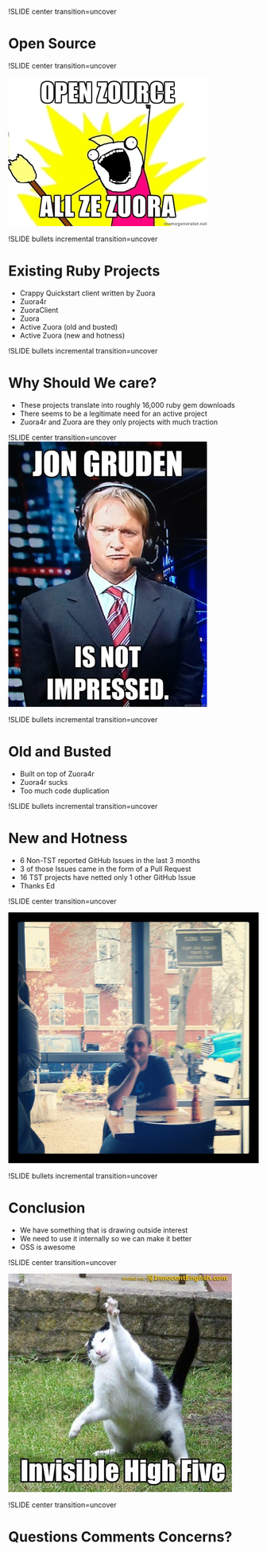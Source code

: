 !SLIDE center transition=uncover

#  Open Source

!SLIDE center transition=uncover

![Open Zource All the Things](../funny_images/all_the_things.jpg)

!SLIDE bullets incremental transition=uncover

# Existing Ruby Projects

* Crappy Quickstart client written by Zuora
* Zuora4r
* ZuoraClient
* Zuora
* Active Zuora (old and busted)
* Active Zuora (new and hotness)

!SLIDE bullets incremental transition=uncover

# Why Should We care?

* These projects translate into roughly 16,000 ruby gem downloads
* There seems to be a legitimate need for an active project
* Zuora4r and Zuora are they only projects with much traction

!SLIDE center transition=uncover
![Not Impressed](../funny_images/gruden.jpeg)

!SLIDE bullets incremental transition=uncover

# Old and Busted

* Built on top of Zuora4r
* Zuora4r sucks
* Too much code duplication


!SLIDE bullets incremental transition=uncover

# New and Hotness

* 6 Non-TST reported GitHub Issues in the last 3 months
* 3 of those Issues came in the form of a Pull Request
* 16 TST projects have netted only 1 other GitHub Issue
* Thanks Ed

!SLIDE center transition=uncover

![lonely ed](../funny_images/lonely_ed.jpg)

!SLIDE bullets incremental transition=uncover

# Conclusion

* We have something that is drawing outside interest
* We need to use it internally so we can make it better
* OSS is awesome

!SLIDE center transition=uncover

![High Five](../funny_images/high_five.jpg)

!SLIDE center transition=uncover

# Questions Comments Concerns?
